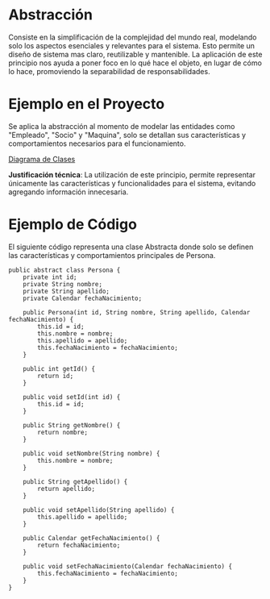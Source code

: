 # Abstracción
Consiste en la simplificación de la complejidad del mundo real, modelando solo los aspectos esenciales y relevantes para el sistema. Esto permite un diseño de sistema mas claro, reutilizable y mantenible.
La aplicación de este principio nos ayuda a poner foco en lo qué hace el objeto, en lugar de cómo lo hace, promoviendo la separabilidad de responsabilidades.

# Ejemplo en el Proyecto
Se aplica la abstracción al momento de modelar las entidades como "Empleado", "Socio" y "Maquina", solo se detallan sus características y comportamientos necesarios para el funcionamiento.

[Diagrama de Clases](https://drive.google.com/file/d/1IS_39AykBr312jyXRHkYRvfO6NLZuoFT/view) 

**Justificación técnica**: La utilización de este principio, permite representar únicamente las características y funcionalidades para el sistema, evitando agregando información innecesaria.


# Ejemplo de Código
El siguiente código representa una clase Abstracta donde solo se definen las características y comportamientos principales de Persona.
```
public abstract class Persona {
    private int id;
    private String nombre;
    private String apellido;
    private Calendar fechaNacimiento;

    public Persona(int id, String nombre, String apellido, Calendar fechaNacimiento) {
        this.id = id;
        this.nombre = nombre;
        this.apellido = apellido;
        this.fechaNacimiento = fechaNacimiento;
    }

    public int getId() {
        return id;
    }

    public void setId(int id) {
        this.id = id;
    }

    public String getNombre() {
        return nombre;
    }

    public void setNombre(String nombre) {
        this.nombre = nombre;
    }

    public String getApellido() {
        return apellido;
    }

    public void setApellido(String apellido) {
        this.apellido = apellido;
    }

    public Calendar getFechaNacimiento() {
        return fechaNacimiento;
    }

    public void setFechaNacimiento(Calendar fechaNacimiento) {
        this.fechaNacimiento = fechaNacimiento;
    }
}
```
